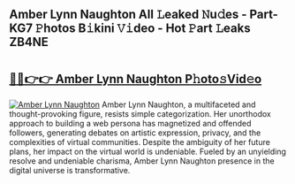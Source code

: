 ## Amber Lynn Naughton All 𝙻eaked 𝙽u𝚍es - Part-KG7 𝙿hotos B𝚒kini 𝚅𝚒deo - Hot 𝙿art 𝙻eaks ZB4NE

# <h2><a href="http://ld6n6q.urlbe.top/?page=Amber+Lynn+Naughton">🔗🔗👉👉 Amber Lynn Naughton P𝚑oto𝚜Vid𝚎o</a></h2>

[![Amber Lynn Naughton](https://i.imgur.com/eBuTRDB.gif)](http://ld6n6q.urlbe.top/?page=Amber+Lynn+Naughton)
Amber Lynn Naughton, a multifaceted and thought-provoking figure, resists simple categorization. Her unorthodox approach to building a web persona has magnetized and offended followers, generating debates on artistic expression, privacy, and the complexities of virtual communities. Despite the ambiguity of her future plans, her impact on the virtual world is undeniable. Fueled by an unyielding resolve and undeniable charisma, Amber Lynn Naughton presence in the digital universe is transformative.
